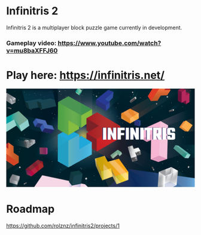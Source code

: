 # Infinitris 2

Infinitris 2 is a multiplayer block puzzle game currently in development. 

### Gameplay video: https://www.youtube.com/watch?v=mu8baXFFJ60

# Play here: https://infinitris.net/

![OG image](https://github.com/rolznz/infinitris2/blob/master/app/public/og2.png?raw=true)

# Roadmap 
https://github.com/rolznz/infinitris2/projects/1

